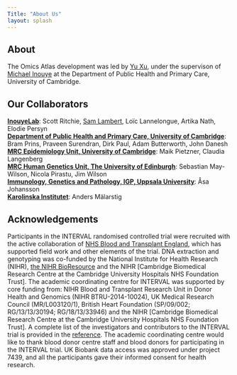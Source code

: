 ```yaml
---
Title: "About Us" 
layout: splash
---
```







## About
The Omics Atlas development was led by [Yu Xu](mailto:yx322@medschl.cam.ac.uk), under the supervison of [Michael Inouye](https://www.inouyelab.org/home/people) at the Department of Public Health and Primary Care, University of Cambridge.



## Our Collaborators
**[InouyeLab](https://www.inouyelab.org/)**: Scott Ritchie, [Sam Lambert](https://www.phpc.cam.ac.uk/people/ceu-group/ceu-research-staff/sam-lambert/), Loïc Lannelongue, Artika Nath, Elodie Persyn  
**[Department of Public Health and Primary Care, University of Cambridge](https://www.phpc.cam.ac.uk/ceu/)**: Bram Prins, Praveen Surendran, Dirk Paul, Adam Butterworth, John Danesh  
**[MRC Epidemiology Unit, University of Cambridge](https://www.mrc-epid.cam.ac.uk/)**: Maik Pietzner, Claudia Langenberg  
**[MRC Human Genetics Unit, The University of Edinburgh](https://www.ed.ac.uk/mrc-human-genetics-unit/research/wilson-group)**: Sebastian May-Wilson, Nicola Pirastu, Jim Wilson  
**[Immunology, Genetics and Pathology, IGP, Uppsala University](https://igp.uu.se/)**: Åsa Johansson  
**[Karolinska Institutet](https://ki.se/)**: Anders Mälarstig



## Acknowledgements

Participants in the INTERVAL randomised controlled trial were recruited with the active collaboration of [NHS Blood and Transplant England](http://www.nhsbt.nhs.uk), which has supported field work and other elements of the trial. DNA extraction and genotyping was co-funded by the National Institute for Health Research (NIHR), [the NIHR BioResource](http://bioresource.nihr.ac.uk) and the NIHR [Cambridge Biomedical Research Centre at the Cambridge University Hospitals NHS Foundation Trust]. The academic coordinating centre for INTERVAL was supported by core funding from: NIHR Blood and Transplant Research Unit in Donor Health and Genomics (NIHR BTRU-2014-10024), UK Medical Research Council (MR/L003120/1), British Heart Foundation (SP/09/002; RG/13/13/30194; RG/18/13/33946) and the NIHR [Cambridge Biomedical Research Centre at the Cambridge University Hospitals NHS Foundation Trust]. A complete list of the investigators and contributors to the INTERVAL trial is provided in the [reference](https://pubmed.ncbi.nlm.nih.gov/28941948). The academic coordinating centre would like to thank blood donor centre staff and blood donors for participating in the INTERVAL trial. UK Biobank data access was approved under project 7439, and all the participants gave their informed consent for health research.
